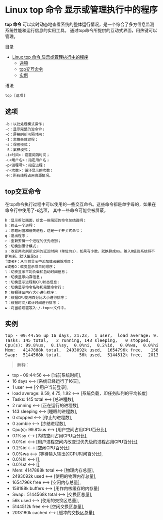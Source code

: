 # Linux top 命令 显示或管理执行中的程序

**top 命令** 可以实时动态地查看系统的整体运行情况，是一个综合了多方信息监测系统性能和运行信息的实用工具。
通过top命令所提供的互动式界面，用热键可以管理。

目录

- [Linux top 命令 显示或管理执行中的程序](#linux-top-命令-显示或管理执行中的程序)
    - [选项](#选项)
    - [top交互命令](#top交互命令)
    - [实例](#实例)


语法

```shell
top [选项]
```

##  选项

```shell
-b：以批处理模式操作；
-c：显示完整的治命令；
-d：屏幕刷新间隔时间；
-I：忽略失效过程；
-s：保密模式；
-S：累积模式；
-i<时间>：设置间隔时间；
-u<用户名>：指定用户名；
-p<进程号>：指定进程；
-n<次数>：循环显示的次数；
-H：所有线程占用资源情况。
```

## top交互命令

在top命令执行过程中可以使用的一些交互命令。这些命令都是单字母的，如果在命令行中使用了-s选项， 其中一些命令可能会被屏蔽。

```shell
h：显示帮助画面，给出一些简短的命令总结说明；
k：终止一个进程；
i：忽略闲置和僵死进程，这是一个开关式命令；
q：退出程序；
r：重新安排一个进程的优先级别；
S：切换到累计模式；
s：改变两次刷新之间的延迟时间（单位为s），如果有小数，就换算成ms。输入0值则系统将不断刷新，默认值是5s；
f或者F：从当前显示中添加或者删除项目；
o或者O：改变显示项目的顺序；
l：切换显示平均负载和启动时间信息；
m：切换显示内存信息；
t：切换显示进程和CPU状态信息；
c：切换显示命令名称和完整命令行；
M：根据驻留内存大小进行排序；
P：根据CPU使用百分比大小进行排序；
T：根据时间/累计时间进行排序；
w：将当前设置写入~/.toprc文件中。
```

##  实例

<pre>
top - 09:44:56 up 16 days, 21:23,  1 user,  load average: 9.59, 4.75, 1.92
Tasks: 145 total,   2 running, 143 sleeping,   0 stopped,   0 zombie
Cpu(s): 99.8%us,  0.1%sy,  0.0%ni,  0.2%id,  0.0%wa,  0.0%hi,  0.0%si,  0.0%st
Mem:   4147888k total,  2493092k used,  1654796k free,   158188k buffers
Swap:  5144568k total,       56k used,  5144512k free,  2013180k cached
</pre>

> 解释：

*  top - 09:44:56 <--> [当前系统时间],
*  16 days <--> [系统已经运行了16天],
*  1 user <--> [个用户当前登录],
*  load average: 9.59, 4.75, 1.92 <--> [系统负载，即任务队列的平均长度]
*  Tasks: 145 total <--> [总进程数],
*  2 running <--> [正在运行的进程数],
*  143 sleeping <--> [睡眠的进程数],
*  0 stopped <--> [停止的进程数],
*  0 zombie <--> [冻结进程数],
*  Cpu(s): 99.8%us <--> [用户空间占用CPU百分比],
*  0.1%sy <--> [内核空间占用CPU百分比],
*  0.0%ni <--> [用户进程空间内改变过优先级的进程占用CPU百分比],
*  0.2%id <--> [空闲CPU百分比]
*  0.0%wa <--> [等待输入输出的CPU时间百分比],
*  0.0%hi <--> [],
*  0.0%st <--> [],
*  Mem: 4147888k total <--> [物理内存总量],
*  2493092k used <--> [使用的物理内存总量],
*  1654796k free <--> [空闲内存总量],
*  158188k buffers <--> [用作内核缓存的内存量]
*  Swap:  5144568k total <--> [交换区总量],
*  56k used <--> [使用的交换区总量],
*  5144512k free <--> [空闲交换区总量],
*  2013180k cached <--> [缓冲的交换区总量],
